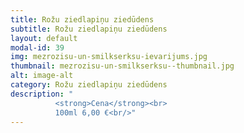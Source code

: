 ```yaml
---
title: Rožu ziedlapiņu ziedūdens
subtitle: Rožu ziedlapiņu ziedūdens
layout: default
modal-id: 39
img: mezrozisu-un-smilkserksu-ievarijums.jpg
thumbnail: mezrozisu-un-smilkserksu--thumbnail.jpg
alt: image-alt
category: Rožu ziedlapiņu ziedūdens
description: "
          <strong>Cena</strong><br>
          100ml 6,00 €<br/>"
---
```

